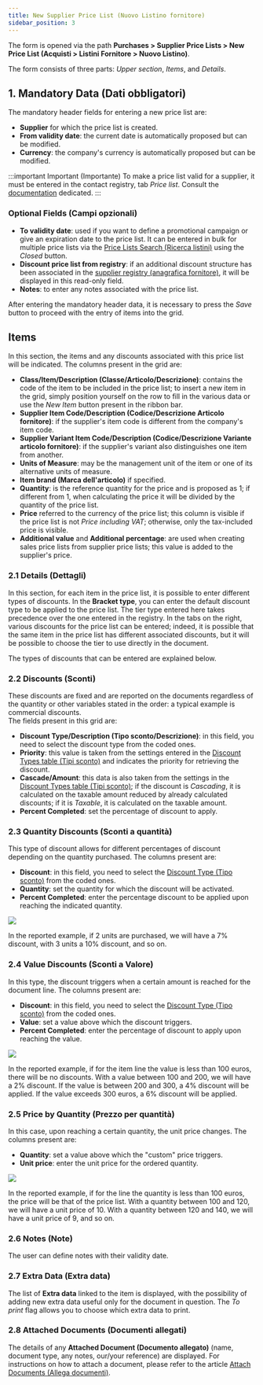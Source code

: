 ```yaml
---
title: New Supplier Price List (Nuovo Listino fornitore)
sidebar_position: 3
---
```


The form is opened via the path **Purchases > Supplier Price Lists > New Price List (Acquisti > Listini Fornitore > Nuovo Listino)**.  

The form consists of three parts: *Upper section*, *Items*, and *Details*.

## **1. Mandatory Data (Dati obbligatori)**

The mandatory header fields for entering a new price list are:

- **Supplier** for which the price list is created.  
- **From validity date**: the current date is automatically proposed but can be modified.  
- **Currency**: the company's currency is automatically proposed but can be modified.  

:::important Important (Importante)
To make a price list valid for a supplier, it must be entered in the contact registry, tab *Price list*. Consult the [documentation](/docs/erp-home/registers/contacts/create-new-contact/accounting-data/customer-vendors-data/price-list) dedicated.
:::

### Optional Fields (Campi opzionali)

- **To validity date**: used if you want to define a promotional campaign or give an expiration date to the price list. It can be entered in bulk for multiple price lists via the [Price Lists Search (Ricerca listini)](/docs/purchase/purchase-price-lists/purchase-price/search-purchase-price-list) using the *Closed* button.   
- **Discount price list from registry**: if an additional discount structure has been associated in the [supplier registry (anagrafica fornitore)](/docs/erp-home/registers/contacts/create-new-contact/accounting-data/customer-vendors-data/price-list), it will be displayed in this read-only field.  
- **Notes**: to enter any notes associated with the price list.   

After entering the mandatory header data, it is necessary to press the *Save* button to proceed with the entry of items into the grid.


## **Items**

In this section, the items and any discounts associated with this price list will be indicated. The columns present in the grid are:

- **Class/Item/Description (Classe/Articolo/Descrizione)**: contains the code of the item to be included in the price list; to insert a new item in the grid, simply position yourself on the row to fill in the various data or use the *New Item* button present in the ribbon bar.  
- **Supplier Item Code/Description (Codice/Descrizione Articolo fornitore)**: if the supplier's item code is different from the company's item code.
- **Supplier Variant Item Code/Description (Codice/Descrizione Variante articolo fornitore)**: if the supplier's variant also distinguishes one item from another.
- **Units of Measure**: may be the management unit of the item or one of its alternative units of measure.
- **Item brand (Marca dell'articolo)** if specified.
- **Quantity**: is the reference quantity for the price and is proposed as 1; if different from 1, when calculating the price it will be divided by the quantity of the price list.
- **Price** referred to the currency of the price list; this column is visible if the price list is not *Price including VAT*; otherwise, only the tax-included price is visible.
- **Additional value** and **Additional percentage**: are used when creating sales price lists from supplier price lists; this value is added to the supplier's price.

### 2.1 Details (Dettagli)

In this section, for each item in the price list, it is possible to enter different types of discounts. In the **Bracket type**, you can enter the default discount type to be applied to the price list. The tier type entered here takes precedence over the one entered in the registry.
In the tabs on the right, various discounts for the price list can be entered; indeed, it is possible that the same item in the price list has different associated discounts, but it will be possible to choose the tier to use directly in the document.

The types of discounts that can be entered are explained below.

### 2.2 Discounts (Sconti)

These discounts are fixed and are reported on the documents regardless of the quantity or other variables stated in the order: a typical example is commercial discounts.       
The fields present in this grid are:
- **Discount Type/Description (Tipo sconto/Descrizione)**: in this field, you need to select the discount type from the coded ones.        
- **Priority**: this value is taken from the settings entered in the [Discount Types table (Tipi sconto)](/docs/configurations/tables/general-settings/discount-types) and indicates the priority for retrieving the discount.       
- **Cascade/Amount**: this data is also taken from the settings in the [Discount Types table (Tipi sconto)](/docs/configurations/tables/general-settings/discount-types); if the discount is *Cascading*, it is calculated on the taxable amount reduced by already calculated discounts; if it is *Taxable*, it is calculated on the taxable amount.          
- **Percent Completed**: set the percentage of discount to apply.       

### 2.3 Quantity Discounts (Sconti a quantità)

This type of discount allows for different percentages of discount depending on the quantity purchased. The columns present are:      
- **Discount**: in this field, you need to select the [Discount Type (Tipo sconto)](/docs/configurations/tables/general-settings/discount-types) from the coded ones.         
- **Quantity**: set the quantity for which the discount will be activated.          
- **Percent Completed**: enter the percentage discount to be applied upon reaching the indicated quantity.      

![](/img/it-it/sales/sales-price-list/insert-sales-price-list/image07.png)

In the reported example, if 2 units are purchased, we will have a 7% discount, with 3 units a 10% discount, and so on.

### 2.4 Value Discounts (Sconti a Valore)

In this type, the discount triggers when a certain amount is reached for the document line. The columns present are:     
- **Discount**: in this field, you need to select the [Discount Type (Tipo sconto)](/docs/configurations/tables/general-settings/discount-types) from the coded ones.            
- **Value**: set a value above which the discount triggers.
- **Percent Completed**: enter the percentage of discount to apply upon reaching the value.

![](/img/it-it/sales/sales-price-list/insert-sales-price-list/image09.png)

In the reported example, if for the item line the value is less than 100 euros, there will be no discounts. With a value between 100 and 200, we will have a 2% discount. If the value is between 200 and 300, a 4% discount will be applied. If the value exceeds 300 euros, a 6% discount will be applied.

### 2.5 Price by Quantity (Prezzo per quantità)

In this case, upon reaching a certain quantity, the unit price changes. The columns present are:      
- **Quantity**: set a value above which the "custom" price triggers.      
- **Unit price**: enter the unit price for the ordered quantity.

![](/img/it-it/sales/sales-price-list/insert-sales-price-list/image11.png)

In the reported example, if for the line the quantity is less than 100 euros, the price will be that of the price list. With a quantity between 100 and 120, we will have a unit price of 10. With a quantity between 120 and 140, we will have a unit price of 9, and so on.

### 2.6 Notes (Note)

The user can define notes with their validity date.

### 2.7 Extra Data (Extra data)

The list of **Extra data** linked to the item is displayed, with the possibility of adding new extra data useful only for the document in question. The *To print* flag allows you to choose which extra data to print.

### 2.8 Attached Documents (Documenti allegati)

The details of any **Attached Document (Documento allegato)** (name, document type, any notes, our/your reference) are displayed. For instructions on how to attach a document, please refer to the article [Attach Documents (Allega documenti)](/docs/guide/common/operations-with-data/attach-documents).